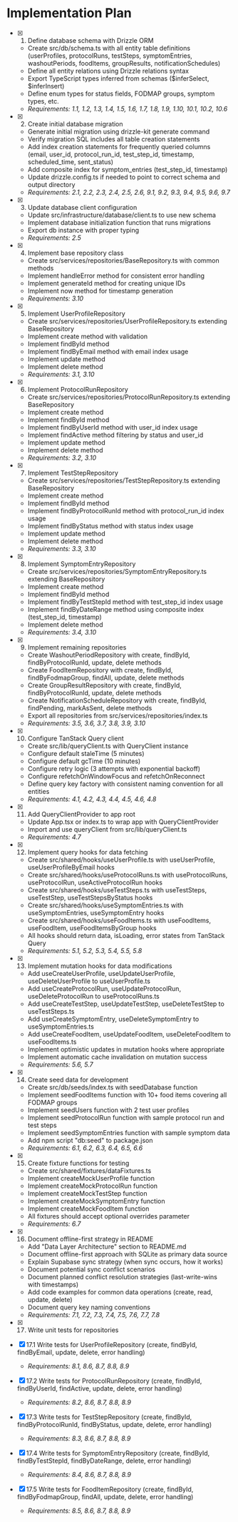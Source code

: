 # Implementation Plan

- [x] 1. Define database schema with Drizzle ORM
  - Create src/db/schema.ts with all entity table definitions (userProfiles, protocolRuns, testSteps, symptomEntries, washoutPeriods, foodItems, groupResults, notificationSchedules)
  - Define all entity relations using Drizzle relations syntax
  - Export TypeScript types inferred from schemas ($inferSelect, $inferInsert)
  - Define enum types for status fields, FODMAP groups, symptom types, etc.
  - _Requirements: 1.1, 1.2, 1.3, 1.4, 1.5, 1.6, 1.7, 1.8, 1.9, 1.10, 10.1, 10.2, 10.6_

- [x] 2. Create initial database migration
  - Generate initial migration using drizzle-kit generate command
  - Verify migration SQL includes all table creation statements
  - Add index creation statements for frequently queried columns (email, user_id, protocol_run_id, test_step_id, timestamp, scheduled_time, sent_status)
  - Add composite index for symptom_entries (test_step_id, timestamp)
  - Update drizzle.config.ts if needed to point to correct schema and output directory
  - _Requirements: 2.1, 2.2, 2.3, 2.4, 2.5, 2.6, 9.1, 9.2, 9.3, 9.4, 9.5, 9.6, 9.7_

- [x] 3. Update database client configuration
  - Update src/infrastructure/database/client.ts to use new schema
  - Implement database initialization function that runs migrations
  - Export db instance with proper typing
  - _Requirements: 2.5_

- [x] 4. Implement base repository class
  - Create src/services/repositories/BaseRepository.ts with common methods
  - Implement handleError method for consistent error handling
  - Implement generateId method for creating unique IDs
  - Implement now method for timestamp generation
  - _Requirements: 3.10_

- [x] 5. Implement UserProfileRepository
  - Create src/services/repositories/UserProfileRepository.ts extending BaseRepository
  - Implement create method with validation
  - Implement findById method
  - Implement findByEmail method with email index usage
  - Implement update method
  - Implement delete method
  - _Requirements: 3.1, 3.10_

- [x] 6. Implement ProtocolRunRepository
  - Create src/services/repositories/ProtocolRunRepository.ts extending BaseRepository
  - Implement create method
  - Implement findById method
  - Implement findByUserId method with user_id index usage
  - Implement findActive method filtering by status and user_id
  - Implement update method
  - Implement delete method
  - _Requirements: 3.2, 3.10_

- [x] 7. Implement TestStepRepository
  - Create src/services/repositories/TestStepRepository.ts extending BaseRepository
  - Implement create method
  - Implement findById method
  - Implement findByProtocolRunId method with protocol_run_id index usage
  - Implement findByStatus method with status index usage
  - Implement update method
  - Implement delete method
  - _Requirements: 3.3, 3.10_

- [x] 8. Implement SymptomEntryRepository
  - Create src/services/repositories/SymptomEntryRepository.ts extending BaseRepository
  - Implement create method
  - Implement findById method
  - Implement findByTestStepId method with test_step_id index usage
  - Implement findByDateRange method using composite index (test_step_id, timestamp)
  - Implement delete method
  - _Requirements: 3.4, 3.10_

- [x] 9. Implement remaining repositories
  - Create WashoutPeriodRepository with create, findById, findByProtocolRunId, update, delete methods
  - Create FoodItemRepository with create, findById, findByFodmapGroup, findAll, update, delete methods
  - Create GroupResultRepository with create, findById, findByProtocolRunId, update, delete methods
  - Create NotificationScheduleRepository with create, findById, findPending, markAsSent, delete methods
  - Export all repositories from src/services/repositories/index.ts
  - _Requirements: 3.5, 3.6, 3.7, 3.8, 3.9, 3.10_

- [x] 10. Configure TanStack Query client
  - Create src/lib/queryClient.ts with QueryClient instance
  - Configure default staleTime (5 minutes)
  - Configure default gcTime (10 minutes)
  - Configure retry logic (3 attempts with exponential backoff)
  - Configure refetchOnWindowFocus and refetchOnReconnect
  - Define query key factory with consistent naming convention for all entities
  - _Requirements: 4.1, 4.2, 4.3, 4.4, 4.5, 4.6, 4.8_

- [x] 11. Add QueryClientProvider to app root
  - Update App.tsx or index.ts to wrap app with QueryClientProvider
  - Import and use queryClient from src/lib/queryClient.ts
  - _Requirements: 4.7_

- [x] 12. Implement query hooks for data fetching
  - Create src/shared/hooks/useUserProfile.ts with useUserProfile, useUserProfileByEmail hooks
  - Create src/shared/hooks/useProtocolRuns.ts with useProtocolRuns, useProtocolRun, useActiveProtocolRun hooks
  - Create src/shared/hooks/useTestSteps.ts with useTestSteps, useTestStep, useTestStepsByStatus hooks
  - Create src/shared/hooks/useSymptomEntries.ts with useSymptomEntries, useSymptomEntry hooks
  - Create src/shared/hooks/useFoodItems.ts with useFoodItems, useFoodItem, useFoodItemsByGroup hooks
  - All hooks should return data, isLoading, error states from TanStack Query
  - _Requirements: 5.1, 5.2, 5.3, 5.4, 5.5, 5.8_

- [x] 13. Implement mutation hooks for data modifications
  - Add useCreateUserProfile, useUpdateUserProfile, useDeleteUserProfile to useUserProfile.ts
  - Add useCreateProtocolRun, useUpdateProtocolRun, useDeleteProtocolRun to useProtocolRuns.ts
  - Add useCreateTestStep, useUpdateTestStep, useDeleteTestStep to useTestSteps.ts
  - Add useCreateSymptomEntry, useDeleteSymptomEntry to useSymptomEntries.ts
  - Add useCreateFoodItem, useUpdateFoodItem, useDeleteFoodItem to useFoodItems.ts
  - Implement optimistic updates in mutation hooks where appropriate
  - Implement automatic cache invalidation on mutation success
  - _Requirements: 5.6, 5.7_

- [x] 14. Create seed data for development
  - Create src/db/seeds/index.ts with seedDatabase function
  - Implement seedFoodItems function with 10+ food items covering all FODMAP groups
  - Implement seedUsers function with 2 test user profiles
  - Implement seedProtocolRun function with sample protocol run and test steps
  - Implement seedSymptomEntries function with sample symptom data
  - Add npm script "db:seed" to package.json
  - _Requirements: 6.1, 6.2, 6.3, 6.4, 6.5, 6.6_

- [x] 15. Create fixture functions for testing
  - Create src/shared/fixtures/dataFixtures.ts
  - Implement createMockUserProfile function
  - Implement createMockProtocolRun function
  - Implement createMockTestStep function
  - Implement createMockSymptomEntry function
  - Implement createMockFoodItem function
  - All fixtures should accept optional overrides parameter
  - _Requirements: 6.7_

- [x] 16. Document offline-first strategy in README
  - Add "Data Layer Architecture" section to README.md
  - Document offline-first approach with SQLite as primary data source
  - Explain Supabase sync strategy (when sync occurs, how it works)
  - Document potential sync conflict scenarios
  - Document planned conflict resolution strategies (last-write-wins with timestamps)
  - Add code examples for common data operations (create, read, update, delete)
  - Document query key naming conventions
  - _Requirements: 7.1, 7.2, 7.3, 7.4, 7.5, 7.6, 7.7, 7.8_

- [x] 17. Write unit tests for repositories
- [x] 17.1 Write tests for UserProfileRepository (create, findById, findByEmail, update, delete, error handling)
  - _Requirements: 8.1, 8.6, 8.7, 8.8, 8.9_
- [x] 17.2 Write tests for ProtocolRunRepository (create, findById, findByUserId, findActive, update, delete, error handling)
  - _Requirements: 8.2, 8.6, 8.7, 8.8, 8.9_
- [x] 17.3 Write tests for TestStepRepository (create, findById, findByProtocolRunId, findByStatus, update, delete, error handling)
  - _Requirements: 8.3, 8.6, 8.7, 8.8, 8.9_
- [x] 17.4 Write tests for SymptomEntryRepository (create, findById, findByTestStepId, findByDateRange, delete, error handling)
  - _Requirements: 8.4, 8.6, 8.7, 8.8, 8.9_
- [x] 17.5 Write tests for FoodItemRepository (create, findById, findByFodmapGroup, findAll, update, delete, error handling)
  - _Requirements: 8.5, 8.6, 8.7, 8.8, 8.9_
